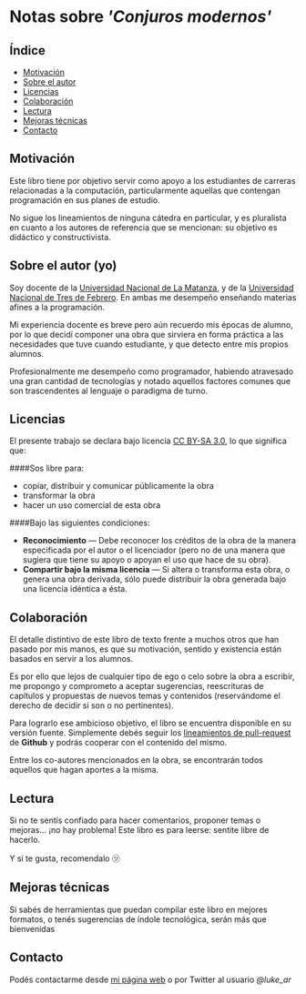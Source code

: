 # Notas sobre *'Conjuros modernos'*

## Índice

* [Motivación](#motivacion)
* [Sobre el autor](#about)
* [Licencias](#licencias)
* [Colaboración](#colaboracion)
* [Lectura](#lectura)
* [Mejoras técnicas](#mejoras)
* [Contacto](#contacto)

## <a name="motivacion"/>Motivación
Este libro tiene por objetivo servir como apoyo a los estudiantes de carreras relacionadas a la computación, particularmente aquellas que contengan programación en sus planes de estudio.

No sigue los lineamientos de ninguna cátedra en particular, y es pluralista en cuanto a los autores de referencia que se mencionan: su objetivo es didáctico y constructivista.

## <a name="about"/>Sobre el autor (yo)
Soy docente de la [Universidad Nacional de La Matanza](http://www.unlam.edu.ar/), y de la [Universidad Nacional de Tres de Febrero](http://untref.edu.ar/). En ambas me desempeño enseñando materias afines a la programación.

Mi experiencia docente es breve pero aún recuerdo mis épocas de alumno, por lo que decidí componer una obra que sirviera en forma práctica a las necesidades que tuve cuando estudiante, y que detecto entre mis propios alumnos.

Profesionalmente me desempeño como programador, habiendo atravesado una gran cantidad de tecnologías y notado aquellos factores comunes que son trascendentes al lenguaje o paradigma de turno.

## <a name="licencias"/>Licencias
El presente trabajo se declara bajo licencia [CC BY-SA 3.0](http://creativecommons.org/licenses/by-sa/3.0/es/), lo que significa que:

####Sos libre para:

* copiar, distribuir y comunicar públicamente la obra
* transformar la obra
* hacer un uso comercial de esta obra

####Bajo las siguientes condiciones:

* **Reconocimiento** — Debe reconocer los créditos de la obra de la manera especificada por el autor o el licenciador (pero no de una manera que sugiera que tiene su apoyo o apoyan el uso que hace de su obra).
* **Compartir bajo la misma licencia** — Si altera o transforma esta obra, o genera una obra derivada, sólo puede distribuir la obra generada bajo una licencia idéntica a ésta.

## <a name="colaboracion"/>Colaboración
El detalle distintivo de este libro de texto frente a muchos otros que han pasado por mis manos, es que su motivación, sentido y existencia están basados en servir a los alumnos.

Es por ello que lejos de cualquier tipo de ego o celo sobre la obra a escribir, me propongo y comprometo a aceptar sugerencias, reescrituras de capítulos y propuestas de nuevos temas y contenidos (reservándome el derecho de decidir si son o no pertinentes).

Para lograrlo ese ambicioso objetivo, el libro se encuentra disponible  en su versión fuente. Simplemente debés seguir los [lineamientos de pull-request](https://help.github.com/articles/using-pull-requests) de **Github** y podrás cooperar con el contenido del mismo.

Entre los co-autores mencionados en la obra, se encontrarán todos aquellos que hagan aportes a la misma.

## <a name="lectura"/>Lectura
Si no te sentís confiado para hacer comentarios, proponer temas o mejoras... ¡no hay problema! Este libro es para leerse: sentite libre de hacerlo.

Y si te gusta, recomendalo ㋡

## <a name="mejoras"/>Mejoras técnicas
Si sabés de herramientas que puedan compilar este libro en mejores formatos, o tenés sugerencias de índole tecnológica, serán más que bienvenidas

## <a name="contacto"/>Contacto
Podés contactarme desde [mi página web](http://about.me/luke_ar) o por Twitter al usuario *@luke_ar*